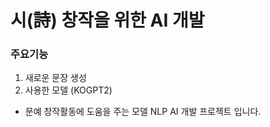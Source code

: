 # 시(詩) 창작을 위한 AI 개발


### 주요기능
1. 새로운 문장 생성
2. 사용한 모델 (KOGPT2)
- 문예 창작활동에 도움을 주는 모델 NLP AI 개발 프로젝트 입니다.
